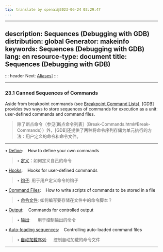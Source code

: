 ```yaml
---
tip: translate by openai@2023-06-24 02:29:47
...
```

---
description: Sequences (Debugging with GDB)
distribution: global
Generator: makeinfo
keywords: Sequences (Debugging with GDB)
lang: en
resource-type: document
title: Sequences (Debugging with GDB)
---
::: header
Next: [Aliases](Aliases.html#Aliases)]
:::

---

### 23.1 Canned Sequences of Commands


Aside from breakpoint commands (see [Breakpoint Command Lists](Break-Commands.html#Break-Commands)), [GDB] provides two ways to store sequences of commands for execution as a unit: user-defined commands and command files.

> 除了断点命令（参见[断点命令列表]（Break-Commands.html#Break-Commands））外，[GDB]还提供了两种将命令序列存储为单元执行的方法：用户定义的命令和命令文件。

---


• [Define](Define.html#Define):                                                                How to define your own commands

> • [定义](Define.html#Define)：如何定义自己的命令

• [Hooks](Hooks.html#Hooks):                                                                   Hooks for user-defined commands

> • [钩子](Hooks.html#Hooks): 用于用户定义命令的钩子

• [Command Files](Command-Files.html#Command-Files):                                           How to write scripts of commands to be stored in a file

> • [命令文件](Command-Files.html#Command-Files): 如何编写要存储在文件中的命令脚本？

• [Output](Output.html#Output):                                                                Commands for controlled output

> • [输出](Output.html#Output):      用于控制输出的命令

• [Auto-loading sequences](Auto_002dloading-sequences.html#Auto_002dloading-sequences):        Controlling auto-loaded command files

> • [自动加载序列](Auto_002dloading-sequences.html#Auto_002dloading-sequences):     控制自动加载的命令文件

---

